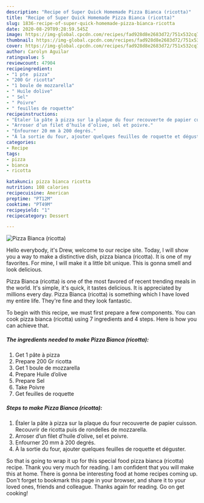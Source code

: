 ```yaml
---
description: "Recipe of Super Quick Homemade Pizza Bianca (ricotta)"
title: "Recipe of Super Quick Homemade Pizza Bianca (ricotta)"
slug: 1836-recipe-of-super-quick-homemade-pizza-bianca-ricotta
date: 2020-08-29T09:28:59.545Z
image: https://img-global.cpcdn.com/recipes/fad928d8e2683d72/751x532cq70/pizza-bianca-ricotta-photo-principale-de-la-recette.jpg
thumbnail: https://img-global.cpcdn.com/recipes/fad928d8e2683d72/751x532cq70/pizza-bianca-ricotta-photo-principale-de-la-recette.jpg
cover: https://img-global.cpcdn.com/recipes/fad928d8e2683d72/751x532cq70/pizza-bianca-ricotta-photo-principale-de-la-recette.jpg
author: Carolyn Aguilar
ratingvalue: 5
reviewcount: 47904
recipeingredient:
- "1 pte  pizza"
- "200 Gr ricotta"
- "1 boule de mozzarella"
- " Huile dolive"
- " Sel"
- " Poivre"
- " feuilles de roquette"
recipeinstructions:
- "Étaler la pâte à pizza sur la plaque du four recouverte de papier cuisson. Recouvrir de ricotta puis de rondelles de mozzarella."
- "Arroser d’un filet d’huile d’olive, sel et poivre."
- "Enfourner 20 mm à 200 degrés."
- "À la sortie du four, ajouter quelques feuilles de roquette et déguster."
categories:
- Recipe
tags:
- pizza
- bianca
- ricotta

katakunci: pizza bianca ricotta 
nutrition: 108 calories
recipecuisine: American
preptime: "PT12M"
cooktime: "PT49M"
recipeyield: "1"
recipecategory: Dessert

---
```



![Pizza Bianca (ricotta)](https://img-global.cpcdn.com/recipes/fad928d8e2683d72/751x532cq70/pizza-bianca-ricotta-photo-principale-de-la-recette.jpg)

Hello everybody, it's Drew, welcome to our recipe site. Today, I will show you a way to make a distinctive dish, pizza bianca (ricotta). It is one of my favorites. For mine, I will make it a little bit unique. This is gonna smell and look delicious.



Pizza Bianca (ricotta) is one of the most favored of recent trending meals in the world. It's simple, it's quick, it tastes delicious. It is appreciated by millions every day. Pizza Bianca (ricotta) is something which I have loved my entire life. They're fine and they look fantastic.


To begin with this recipe, we must first prepare a few components. You can cook pizza bianca (ricotta) using 7 ingredients and 4 steps. Here is how you can achieve that.

<!--inarticleads1-->

##### The ingredients needed to make Pizza Bianca (ricotta):

1. Get 1 pâte à pizza
1. Prepare 200 Gr ricotta
1. Get 1 boule de mozzarella
1. Prepare  Huile d’olive
1. Prepare  Sel
1. Take  Poivre
1. Get  feuilles de roquette




<!--inarticleads2-->

##### Steps to make Pizza Bianca (ricotta):

1. Étaler la pâte à pizza sur la plaque du four recouverte de papier cuisson. Recouvrir de ricotta puis de rondelles de mozzarella.
1. Arroser d’un filet d’huile d’olive, sel et poivre.
1. Enfourner 20 mm à 200 degrés.
1. À la sortie du four, ajouter quelques feuilles de roquette et déguster.




So that is going to wrap it up for this special food pizza bianca (ricotta) recipe. Thank you very much for reading. I am confident that you will make this at home. There is gonna be interesting food at home recipes coming up. Don't forget to bookmark this page in your browser, and share it to your loved ones, friends and colleague. Thanks again for reading. Go on get cooking!
